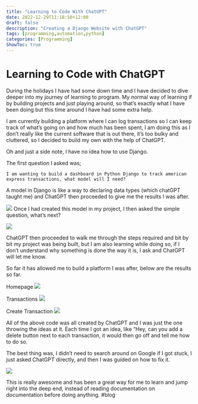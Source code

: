 ```yaml
---
title: "Learning to Code With ChatGPT"
date: 2022-12-29T11:18:50+12:00
draft: false
description: "Creating a Django Website with ChatGPT"
tags: [programming,automation,python]
categories: [Programming]
ShowToc: true
---
```

# Learning to Code with ChatGPT
During the holidays I have had some down time and I have decided to dive deeper into my journey of learning to program. My normal way of learning if by building projects and just playing around, so that’s exactly what I have been doing but this time around I have had some extra help.

I am currently building a platform where I can log transactions so I can keep track of what’s going on and how much has been spent, I am doing this as I don’t really like the current software that is out there, it’s too bulky and cluttered, so I decided to build my own with the help of ChatGPT. 

Oh and just a side note, I have no idea how to use Django.

The first question I asked was;

```
I am wanting to build a dashboard in Python Django to track american express transactions, what model will I need?
```

A model in Django is like a way to declaring data types (which chatGPT taught me) and ChatGPT then proceeded to give me the results I was after.

![](Learning%20to%20Code%20with%20ChatGPT/6F45D7D7-D57B-46D0-96F1-45CFEE988C0C.png)
Once I had created this model in my project, I then asked the simple question, what’s next?

![](Learning%20to%20Code%20with%20ChatGPT/EE4AD24B-3505-489C-A6FD-F60545808D2C.png)

ChatGPT then proceeded to walk me through the steps required and bit by bit my project was being built, but I am also learning while doing so, if I don’t understand why something is done the way it is, I ask and ChatGPT will let me know.

So far it has allowed me to build a platform I was after, below are the results so far.

Homepage
![](Learning%20to%20Code%20with%20ChatGPT/A0AA308E-57B7-4173-B020-5F009A137245.png)

Transactions
![](Learning%20to%20Code%20with%20ChatGPT/984131B2-D8B1-4C3A-9C16-088CD9E9A7C1.png)

Create Transaction
![](Learning%20to%20Code%20with%20ChatGPT/5A9E1325-1C80-4EE6-8773-E98AE61A7F78.png)

All of the above code was all created by ChatGPT and I was just the one throwing the ideas at it. Each time I got an idea, like “Hey, can you add a delete button next to each transaction, it would then go off and tell me how to do so.

The best thing was, I didn’t need to search around on Google if I got stuck, I just asked ChatGPT directly, and then I was guided on how to fix it.

![](Learning%20to%20Code%20with%20ChatGPT/5A9958D9-D227-4945-BD05-EC9D42DF51C6.png)

This is really awesome and has been a great way for me to learn and jump right into the deep end, instead of reading documentation on documentation before doing anything.
#blog